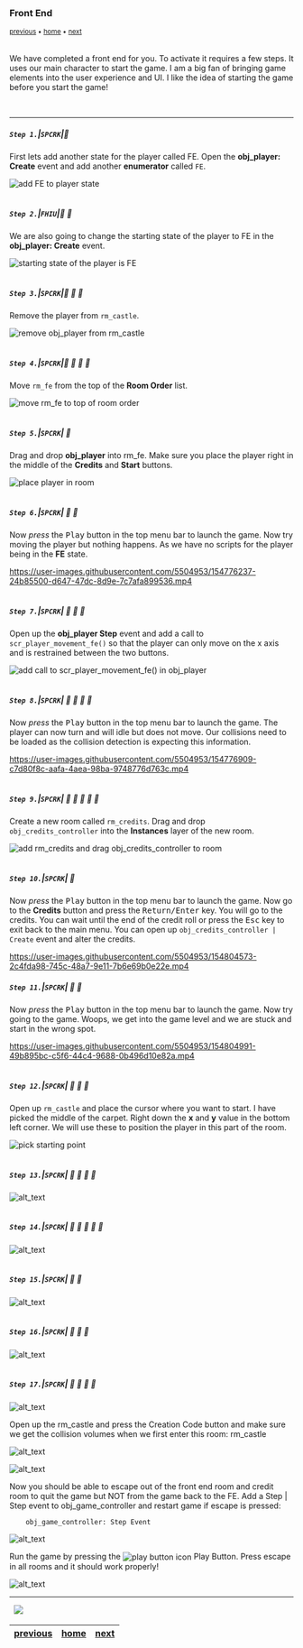 <img src="https://via.placeholder.com/1000x4/45D7CA/45D7CA" alt="drawing" height="4px"/>

### Front End

<sub>[previous](../pathfinding-iii/README.md#user-content-pathfinding-zombie-iii) • [home](../README.md#user-content-gms2-ue4-space-rocks) • [next](../audio/README.md#user-content-audio-sfx)</sub>

<img src="https://via.placeholder.com/1000x4/45D7CA/45D7CA" alt="drawing" height="4px"/>

We have completed a front end for you.  To activate it requires a few steps. It uses our main character to start the game.  I am a big fan of bringing game elements into the user experience and UI.  I like the idea of starting the game before you start the game!

<br>

---


##### `Step 1.`\|`SPCRK`|:small_blue_diamond:

  First lets add another state for the player called FE.  Open the **obj_player: Create** event and add another **enumerator** called `FE`.
		

![add FE to player state](images/feCreate.png)

<img src="https://via.placeholder.com/500x2/45D7CA/45D7CA" alt="drawing" height="2px" alt = ""/>

##### `Step 2.`\|`FHIU`|:small_blue_diamond: :small_blue_diamond: 

We are also going to change the starting state of the player to FE in the **obj_player: Create** event.


![starting state of the player is FE](images/playerStateFE.png)

<img src="https://via.placeholder.com/500x2/45D7CA/45D7CA" alt="drawing" height="2px" alt = ""/>

##### `Step 3.`\|`SPCRK`|:small_blue_diamond: :small_blue_diamond: :small_blue_diamond:

Remove the player from `rm_castle`.

![remove obj_player from rm_castle](images/removePlayerFromLevel.png)

<img src="https://via.placeholder.com/500x2/45D7CA/45D7CA" alt="drawing" height="2px" alt = ""/>

##### `Step 4.`\|`SPCRK`|:small_blue_diamond: :small_blue_diamond: :small_blue_diamond: :small_blue_diamond:

Move `rm_fe` from the top of the **Room Order** list.  

![move rm_fe to top of room order](images/moveRoomFE.png)

<img src="https://via.placeholder.com/500x2/45D7CA/45D7CA" alt="drawing" height="2px" alt = ""/>

##### `Step 5.`\|`SPCRK`| :small_orange_diamond:

Drag and drop **obj_player** into rm_fe. Make sure you place the player right in the middle of the **Credits** and **Start** buttons.

![place player in room](images/placePlayerInRoom.png)

<img src="https://via.placeholder.com/500x2/45D7CA/45D7CA" alt="drawing" height="2px" alt = ""/>

##### `Step 6.`\|`SPCRK`| :small_orange_diamond: :small_blue_diamond:

Now *press* the <kbd>Play</kbd> button in the top menu bar to launch the game. Now try moving the player but nothing happens.  As we have no scripts for the player being in the **FE** state.

https://user-images.githubusercontent.com/5504953/154776237-24b85500-d647-47dc-8d9e-7c7afa899536.mp4

<img src="https://via.placeholder.com/500x2/45D7CA/45D7CA" alt="drawing" height="2px" alt = ""/>

##### `Step 7.`\|`SPCRK`| :small_orange_diamond: :small_blue_diamond: :small_blue_diamond:

Open up the **obj_player Step** event and add a call to `scr_player_movement_fe()` so that the player can only move on the x axis and is restrained between the two buttons.

![add call to scr_player_movement_fe() in obj_player](images/playerMovementFE.png)

<img src="https://via.placeholder.com/500x2/45D7CA/45D7CA" alt="drawing" height="2px" alt = ""/>

##### `Step 8.`\|`SPCRK`| :small_orange_diamond: :small_blue_diamond: :small_blue_diamond: :small_blue_diamond:

Now *press* the <kbd>Play</kbd> button in the top menu bar to launch the game. The player can now turn and will idle but does not move. Our collisions need to be loaded as the collision detection is expecting this information.

https://user-images.githubusercontent.com/5504953/154776909-c7d80f8c-aafa-4aea-98ba-9748776d763c.mp4



<img src="https://via.placeholder.com/500x2/45D7CA/45D7CA" alt="drawing" height="2px" alt = ""/>

##### `Step 9.`\|`SPCRK`| :small_orange_diamond: :small_blue_diamond: :small_blue_diamond: :small_blue_diamond: :small_blue_diamond:

Create a new room called `rm_credits`.  Drag and drop `obj_credits_controller` into the **Instances** layer of the new room.

![add rm_credits and drag obj_credits_controller to room](images/creditController.png)


<img src="https://via.placeholder.com/500x2/45D7CA/45D7CA" alt="drawing" height="2px" alt = ""/>

##### `Step 10.`\|`SPCRK`| :large_blue_diamond:

Now *press* the <kbd>Play</kbd> button in the top menu bar to launch the game. Now go to the **Credits** button and press the <kbd>Return/Enter</kbd> key.  You will go to the credits.  You can wait until the end of the credit roll or press the <kbd>Esc</kbd> key to exit back to the main menu.  You can open up `obj_credits_controller | Create` event and alter the credits.

https://user-images.githubusercontent.com/5504953/154804573-2c4fda98-745c-48a7-9e11-7b6e69b0e22e.mp4

##### `Step 11.`\|`SPCRK`| :large_blue_diamond: :small_blue_diamond: 

Now *press* the <kbd>Play</kbd> button in the top menu bar to launch the game. Now try going to the game.  Woops, we get into the game level and we are stuck and start in the wrong spot.

https://user-images.githubusercontent.com/5504953/154804991-49b895bc-c5f6-44c4-9688-0b496d10e82a.mp4

<img src="https://via.placeholder.com/500x2/45D7CA/45D7CA" alt="drawing" height="2px" alt = ""/>


##### `Step 12.`\|`SPCRK`| :large_blue_diamond: :small_blue_diamond: :small_blue_diamond: 

Open up `rm_castle` and place the cursor where you want to start.  I have picked the middle of the carpet.  Right down the **x** and **y** value in the bottom left corner.  We will use these to position the player in this part of the room.

![pick starting point](images/startMiddleOfCarpet.png)

<img src="https://via.placeholder.com/500x2/45D7CA/45D7CA" alt="drawing" height="2px" alt = ""/>

##### `Step 13.`\|`SPCRK`| :large_blue_diamond: :small_blue_diamond: :small_blue_diamond:  :small_blue_diamond: 

![alt_text](images/.png)

<img src="https://via.placeholder.com/500x2/45D7CA/45D7CA" alt="drawing" height="2px" alt = ""/>

##### `Step 14.`\|`SPCRK`| :large_blue_diamond: :small_blue_diamond: :small_blue_diamond: :small_blue_diamond:  :small_blue_diamond: 

![alt_text](images/.png)

<img src="https://via.placeholder.com/500x2/45D7CA/45D7CA" alt="drawing" height="2px" alt = ""/>

##### `Step 15.`\|`SPCRK`| :large_blue_diamond: :small_orange_diamond: 

![alt_text](images/.png)

<img src="https://via.placeholder.com/500x2/45D7CA/45D7CA" alt="drawing" height="2px" alt = ""/>

##### `Step 16.`\|`SPCRK`| :large_blue_diamond: :small_orange_diamond:   :small_blue_diamond: 

![alt_text](images/.png)

<img src="https://via.placeholder.com/500x2/45D7CA/45D7CA" alt="drawing" height="2px" alt = ""/>

##### `Step 17.`\|`SPCRK`| :large_blue_diamond: :small_orange_diamond: :small_blue_diamond: :small_blue_diamond:

![alt_text](images/.png)

Open up the rm_castle and press the Creation Code button and make sure we get the collision volumes when we first enter this room:
		rm_castle


![alt_text](images/.png)


![alt_text](images/.png)

Now you should be able to escape out of the front end room and credit room to quit the game but NOT from the game back to the FE.  Add a Step | Step event to obj_game_controller and restart game if escape is pressed:

		obj_game_controller: Step Event
        
![alt_text](images/.png)

Run the game by pressing the <img style="vertical-align:middle" src="http://marcaubanel.com/gamemaker/GMS2-Images/Shared/Icon_RunProject.png" alt="play button icon"> Play Button. Press escape in all rooms and it should work properly!

![alt_text](images/.png)

___


<img src="https://via.placeholder.com/1000x4/dba81a/dba81a" alt="drawing" height="4px" alt = ""/>

<img src="https://via.placeholder.com/1000x100/45D7CA/000000/?text=Next Up - Audio SFX">

<img src="https://via.placeholder.com/1000x4/dba81a/dba81a" alt="drawing" height="4px" alt = ""/>

| [previous](../pathfinding-iii/README.md#user-content-pathfinding-zombie-iii)| [home](../README.md#user-content-gms2-ue4-space-rocks) | [next](../audio/README.md#user-content-audio-sfx)|
|---|---|---|
